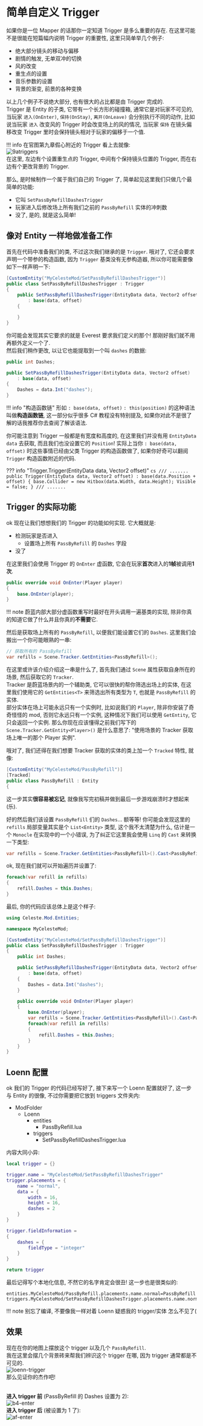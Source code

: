 # 简单自定义 Trigger

如果你是一位 Mapper 的话那你一定知道 Trigger 是多么重要的存在. 在这里可能不是很能在短篇幅内说明 Trigger 的重要性, 这里只简单举几个例子:

- 绝大部分镜头的移动与偏移
- 剧情的触发, 无单双冲的切换
- 风的改变
- 重生点的设置
- 音乐参数的设置
- 背景的渐变, 前景的各种变换

以上几个例子不说绝大部分, 也有很大的占比都是由 Trigger 完成的.  
Trigger 是 Entity 的子类, 它带有一个长方形的碰撞箱, 通常它是对玩家不可见的, 当玩家 `进入(OnEnter)`, `保持(OnStay)`, `离开(OnLeave)` 会分别执行不同的动作,
比如说当玩家 `进入` 改变风的 Trigger 时会改变场上的风的情况, 当玩家 `保持` 在镜头偏移改变 Trigger 里时会保持镜头相对于玩家的偏移于一个值.

!!! info
    在官图第九章假心附近的 Trigger 看上去就像:  
    ![9atriggers](image-9.png)  
    在这里, 左边有个设置重生点的 Trigger, 中间有个保持镜头位置的 Trigger, 而在右边有个更改背景的 Trigger.

那么, 是时候制作一个属于我们自己的 Trigger 了, 简单起见这里我们只做几个最简单的功能:

- 它叫 `SetPassByRefillDashesTrigger`
- 玩家进入后修改场上所有我们之前的 `PassByRefill` 实体的冲刺数
- 没了, 是的, 就是这么简单!

## 像对 Entity 一样地做准备工作

首先在代码中准备我们的类, 不过这次我们继承的是 `Trigger`. 哦对了, 它还会要求声明一个带参的构造函数,
因为 `Trigger` 基类没有无参构造器, 所以你可能需要像如下一样声明一下:
```cs title="SetPassByRefillDashesTrigger.cs"
[CustomEntity("MyCelesteMod/SetPassByRefillDashesTrigger")]
public class SetPassByRefillDashesTrigger : Trigger
{
    public SetPassByRefillDashesTrigger(EntityData data, Vector2 offset)
        : base(data, offset)
    {

    }
}
```
你可能会发现其实它要求的就是 Everest 要求我们定义的那个! 那刚好我们就不用再额外定义一个了.  
然后我们稍作更改, 以让它也能提取到一个叫 `dashes` 的数据:
```cs title="SetPassByRefillDashesTrigger.cs"
public int Dashes;

public SetPassByRefillDashesTrigger(EntityData data, Vector2 offset)
    : base(data, offset)
{
    Dashes = data.Int("dashes");
}
```

!!! info "构造函数链"
    形如 `: base(data, offset)` `: this(position)` 的这种语法叫做**构造函数链**, 这一部分似乎很多 C# 教程没有特别提及,
    如果你对此不是很了解的话我推荐你去查阅了解该语法.

你可能注意到 Trigger 一般都是有宽度和高度的, 在这里我们并没有用 `EntityData data` 去获取, 而且我们也没设置它的 `Position`!
实际上当你 `: base(data, offset)` 时这些事情已经由父类 Trigger 的构造函数做了, 如果你好奇可以翻阅 `Trigger` 构造函数附近的代码.

??? info "Trigger.Trigger(EntityData data, Vector2 offset)"
    ```cs
    /// .......
    public Trigger(EntityData data, Vector2 offset)
        : base(data.Position + offset)
    {
        base.Collider = new Hitbox(data.Width, data.Height);
        Visible = false;
    }
    /// .......
    ```

## Trigger 的实际功能

ok 现在让我们想想我们的 Trigger 的功能如何实现. 它大概就是:

- 检测玩家是否进入
    - 设置场上所有 `PassByRefill` 的 `Dashes` 字段
- 没了

在这里我们会使用 Trigger 的 `OnEnter` 虚函数, 它会在玩家**首次**进入的**1帧**被调用**1次**.
```cs  title="SetPassByRefillDashesTrigger.cs"
public override void OnEnter(Player player)
{
    base.OnEnter(player);
}
```

!!! note
    蔚蓝内部大部分虚函数重写时最好在开头调用一遍基类的实现, 除非你真的知道它做了什么并且你真的**不需要**它.

然后是获取场上所有的 `PassByRefill`, 以便我们能设置它们的 `Dashes`. 这里我们会搬出一个你可能眼熟的一串:
```cs title="SetPassByRefillDashesTrigger.OnEnter(Player player)"
// 获取所有的 PassByRefill
var refills = Scene.Tracker.GetEntities<PassByRefill>();
```

在这里或许该介绍介绍这一串是什么了, 首先我们通过 `Scene` 属性获取自身所在的场景, 然后获取它的 `Tracker`.  
Tracker 是蔚蓝场景内的一个辅助类, 它可以很快的帮你筛选出场上的实体, 在这里我们使用它的 `GetEntities<T>` 来筛选出所有类型为 `T`, 也就是 `PassByRefill` 的实体.  
部分实体在场上可能永远只有一个实例时, 比如说我们的 `Player`, 除非你安装了奇奇怪怪的 mod, 否则它永远只有一个实例, 这种情况下我们可以使用 `GetEntity`, 它只会返回一个实例.
那么你现在应该懂得之前我们写下的 `Scene.Tracker.GetEntity<Player>()` 是什么意思了: "使用场景的 Tracker 获取场上唯一的那个 Player 实例".  

哦对了, 我们还得在我们想要 Tracker 获取的实体的类上加一个 `Tracked` 特性, 就像:
```cs title="PassByRefill.cs" hl_lines="2"
[CustomEntity("MyCelesteMod/PassByRefill")]
[Tracked]
public class PassByRefill : Entity
{
```
这一步其实**很容易被忘记**, 就像我写完初稿并做到最后一步游戏崩溃时才想起来(乐).

好的然后我们该设置 `PassByRefill` 们的 `Dashes`... 额等等! 你可能会发现这里的 `refills` 局部变量其实是个 `List<Entity>` 类型, 这个我不太清楚为什么,
估计是一个 `Monocle` 在实现中的一个小错误, 为了纠正它这里我会使用 `Linq` 的 `Cast` 来转换一下类型:

```cs title="SetPassByRefillDashesTrigger.OnEnter(Player player)"
var refills = Scene.Tracker.GetEntities<PassByRefill>().Cast<PassByRefill>();
```

ok, 现在我们就可以开始遍历并设置了:
```cs title="SetPassByRefillDashesTrigger.OnEnter(Player player)"
foreach(var refill in refills)
{
    refill.Dashes = this.Dashes;
}
```

最后, 你的代码应该总体上是这个样子:
```cs title="SetPassByRefillDashesTrigger.cs"
using Celeste.Mod.Entities;

namespace MyCelesteMod;

[CustomEntity("MyCelesteMod/SetPassByRefillDashesTrigger")]
public class SetPassByRefillDashesTrigger : Trigger
{
    public int Dashes;

    public SetPassByRefillDashesTrigger(EntityData data, Vector2 offset)
        : base(data, offset)
    {
        Dashes = data.Int("dashes");
    }

    public override void OnEnter(Player player)
    {
        base.OnEnter(player);
        var refills = Scene.Tracker.GetEntities<PassByRefill>().Cast<PassByRefill>();
        foreach(var refill in refills)
        {
            refill.Dashes = this.Dashes;
        }
    }
}
```

## Loenn 配置

ok 我们的 Trigger 的代码已经写好了, 接下来写一个 Loenn 配置就好了, 这一步与 Entity 的很像, 不过你需要把它放到 triggers 文件夹内:

- ModFolder
    - Loenn
        - entities
            - PassByRefill.lua
        - triggers
            - SetPassByRefillDashesTrigger.lua

内容大同小异:

```lua title="SetPassByRefillDashesTrigger.lua"
local trigger = {}

trigger.name = "MyCelesteMod/SetPassByRefillDashesTrigger"
trigger.placements = {
    name = "normal",
    data = {
        width = 16,
        height = 16,
        dashes = 2
    }
}

trigger.fieldInformation = 
{
    dashes = {
        fieldType = "integer"
    }
}

return trigger
```

最后记得写个本地化信息, 不然它的名字肯定会很丑! 这一步也是很类似的:
```lang
entities.MyCelesteMod/PassByRefill.placements.name.normal=PassByRefill
triggers.MyCelesteMod/SetPassByRefillDashesTrigger.placements.name.normal=SetPassByRefillDashesTrigger
```

!!! note
    别忘了编译, 不要像我一样对着 Loenn 疑惑我的 trigger/实体 怎么不见了(

## 效果

现在在你的地图上摆放这个 trigger 以及几个 `PassByRefill`.  
我在这里会摆几个背景砖来帮我们辨识这个 trigger 在哪, 因为 trigger 通常都是不可见的.  
![loenn-trigger](image-10.png)  
那么见证你的杰作吧!  
<br>

**进入 trigger 前** (PassByRefill 的 Dashes 设置为 2):  
![b4-enter](image-11.png)  
**进入 trigger 后** (被设置为 1 了):  
![af-enter](image-12.png)
